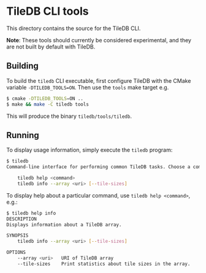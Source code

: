 # TileDB CLI tools

This directory contains the source for the TileDB CLI.

**Note**: These tools should currently be considered experimental, and they are not built by default with TileDB.

## Building

To build the `tiledb` CLI executable, first configure TileDB with the CMake variable `-DTILEDB_TOOLS=ON`. Then use the `tools` make target e.g.

```bash
$ cmake -DTILEDB_TOOLS=ON ..
$ make && make -C tiledb tools
```

This will produce the binary `tiledb/tools/tiledb`.

## Running

To display usage information, simply execute the `tiledb` program:

```bash
$ tiledb
Command-line interface for performing common TileDB tasks. Choose a command:

    tiledb help <command>
    tiledb info --array <uri> [--tile-sizes]
```

To display help about a particular command, use `tiledb help <command>`, e.g.:

```bash
$ tiledb help info
DESCRIPTION
Displays information about a TileDB array.

SYNOPSIS
    tiledb info --array <uri> [--tile-sizes]

OPTIONS
    --array <uri>   URI of TileDB array
    --tile-sizes    Print statistics about tile sizes in the array.
```